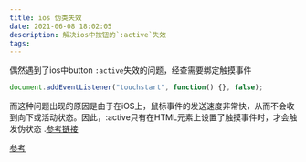 ```yaml
---
title: ios 伪类失效
date: 2021-06-08 18:02:05
description: 解决ios中按钮的`:active`失效
tags:
---
```


偶然遇到了ios中button `:active`失效的问题，经查需要绑定触摸事件
```js
document.addEventListener("touchstart", function() {}, false);
```
而这种问题出现的原因是由于在iOS上，鼠标事件的发送速度非常快，从而不会收到向下或活动状态。因此，:active只有在HTML元素上设置了触摸事件时，才会触发伪状态 .[参考链接](https://developer.apple.com/library/archive/documentation/AppleApplications/Reference/SafariWebContent/AdjustingtheTextSize/AdjustingtheTextSize.html)

[参考](https://stackoverflow.com/questions/3885018/active-pseudo-class-doesnt-work-in-mobile-safari)
